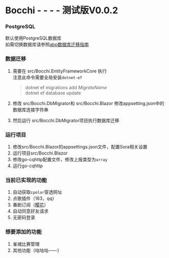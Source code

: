 ﻿# Bocchi - - - - 测试版V0.0.2

### PostgreSQL

默认使用PostgreSQL数据库 \
如需切换数据库请参照[abp数据库迁移指南](https://docs.abp.io/en/abp/latest/Entity-Framework-Core-Other-DBMS)

### 数据迁移

1. 需要在 src/Bocchi.EntityFrameworkCore 执行 \
   注意此命令需要全局安装`dotnet-ef`

   > dotnet ef migrations add $MigrateName$ \
   > dotnet ef database update

2. 修改 src/Bocchi.DbMigrator和 src/Bocchi.Blazor 修改appsetting.json中的数据库连接字符串
3. 然后运行 src/Bocchi.DbMigrator项目执行数据库迁移

### 运行项目

1. 修改src/Bocchi.Blazor的appsettings.json文件，配置Sora相关设置
2. 运行项目src/Bocchi.Blazor
3. 修改go-cqhttp配置文件，修改上报类型为`array`
4. 运行go-cqhttp

### 当前已实现的功能

1. 自动获取`cpolar`穿透网址
2. 点歌插件（163，qq）
3. 番剧订阅（[樱花](https://www.yhpdm.com)）
4. 自动同意好友请求
5. 无密码登录

### 想要添加的功能

1. 雀魂比赛管理
2. 其他功能（咕咕咕——）